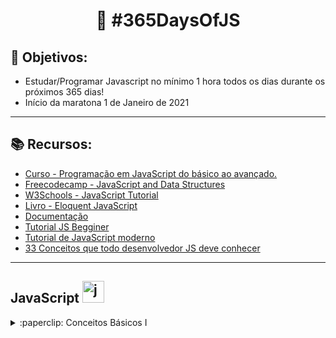 <h1 align="center">
   🚀 #365DaysOfJS
</h1>

## 🎯 Objetivos: 
- Estudar/Programar Javascript no mínimo 1 hora todos os dias durante os próximos 365 dias!<br>
- Início da maratona 1 de Janeiro de 2021 
<hr>


 ## :books: Recursos:

- [Curso - Programação em JavaScript do básico ao avançado.](https://www.udemy.com/course/curso-de-programacao-em-javascript-do-basico-ao-avancado/learn/lecture/16337750#overview)
- [Freecodecamp - JavaScript and Data Structures ](https://www.freecodecamp.org/learn/javascript-algorithms-and-data-structures/basic-javascript/)
- [W3Schools - JavaScript Tutorial](https://www.w3schools.com/js/default.asp)
- [Livro - Eloquent JavaScript ](https://github.com/braziljs/eloquente-javascript)
- [Documentação](https://developer.mozilla.org/pt-BR/docs/Web/JavaScript)
- [Tutorial JS Begginer](https://www.freecodecamp.org/news/the-complete-javascript-handbook-f26b2c71719c/?utm_source=mybridge&utm_medium=blog&utm_campaign=read_more)
- [Tutorial de JavaScript moderno ](https://javascript.info/)
- [33 Conceitos que todo desenvolvedor JS deve conhecer  ](https://github.com/tiagoboeing/33-js-concepts#13-dom-e-layout-trees)
<hr>

## JavaScript  <img src="https://devicons.github.io/devicon/devicon.git/icons/javascript/javascript-original.svg" alt="javascript" width="35" height="35"/>

<details>
  <summary>:paperclip: Conceitos Básicos I</summary>
  
- [ ] Variáveis e Tipos de Dados.
- [ ] Condicionais.
- [ ] Operações Matemáticas.
- [ ] Estruturas de Repetição.
- [ ] Operadores Lógicos.
- [ ] Operadores Relacionais.
- [ ] Operadores Aritméticos.
- [ ] Operador Unário e Ternário.
- [ ] Funções.
- [ ] Trabalhando com intervalos e timeout.
- [ ] Escopo de Variáveis.
</summary>




<hr>
:calendar:
|Dia|Estudos|
| -------- | ----------------- |
| 1 |<a href="https://github.com/diegosfc100/365daysofJS/blob/master/script.js"> Olá, Mundoooooooo =)</a> |  | 